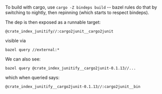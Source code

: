 To build with cargo, use `cargo -Z bindeps build` -- bazel rules do that by switching to nightly, then repinning (which starts to respect bindeps).

The dep is then exposed as a runnable target:

    @crate_index_junitify//:cargo2junit__cargo2junit

visible via

    bazel query //external:*

We can also see:

    bazel query @crate_index_junitify__cargo2junit-0.1.13//...

which when queried says:

    @crate_index_junitify__cargo2junit-0.1.13//:cargo2junit__bin
